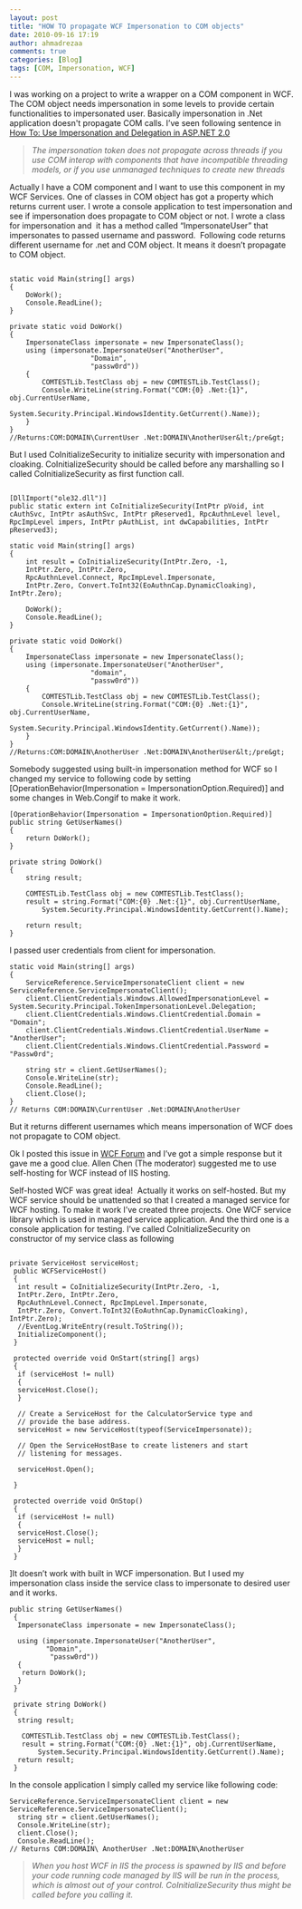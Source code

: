```yaml
---
layout: post
title: "HOW TO propagate WCF Impersonation to COM objects"
date: 2010-09-16 17:19
author: ahmadrezaa
comments: true
categories: [Blog]
tags: [COM, Impersonation, WCF]
---
```

I was working on a project to write a wrapper on a COM component in WCF. The COM object needs impersonation in some levels to provide certain functionalities to impersonated user. Basically impersonation in .Net application doesn't propagate COM calls. I’ve seen following sentence in[ How To: Use Impersonation and Delegation in ASP.NET 2.0](http://msdn.microsoft.com/en-us/library/ff647404.aspx)


> *The impersonation token does not propagate across threads if you use COM interop with components that have incompatible threading models, or if you use unmanaged techniques to create new threads*


Actually I have a COM component and I want to use this component in my WCF Services. One of classes in COM object has got a property which returns current user. I wrote a console application to test impersonation and see if impersonation does propagate to COM object or not. I wrote a class for impersonation and  it has a method called “ImpersonateUser” that impersonates to passed username and password.  Following code returns different username for .net and COM object. It means it doesn’t propagate to COM object.

``` CSharp 

static void Main(string[] args)
{
	DoWork();
	Console.ReadLine();
}

private static void DoWork()
{
	ImpersonateClass impersonate = new ImpersonateClass();
	using (impersonate.ImpersonateUser("AnotherUser",
					"Domain",
					"passw0rd"))
	{
		COMTESTLib.TestClass obj = new COMTESTLib.TestClass();
		Console.WriteLine(string.Format("COM:{0} .Net:{1}", obj.CurrentUserName,
			System.Security.Principal.WindowsIdentity.GetCurrent().Name));
	}
}
//Returns:COM:DOMAIN\CurrentUser .Net:DOMAIN\AnotherUser&lt;/pre&gt;

```


But I used CoInitializeSecurity to initialize security with impersonation and cloaking. CoInitializeSecurity should be called before any marshalling so I called CoInitializeSecurity as first function call. 

``` CSharp 

[DllImport("ole32.dll")]
public static extern int CoInitializeSecurity(IntPtr pVoid, int
cAuthSvc, IntPtr asAuthSvc, IntPtr pReserved1, RpcAuthnLevel level,
RpcImpLevel impers, IntPtr pAuthList, int dwCapabilities, IntPtr
pReserved3);

static void Main(string[] args)
{
	int result = CoInitializeSecurity(IntPtr.Zero, -1,
	IntPtr.Zero, IntPtr.Zero,
	RpcAuthnLevel.Connect, RpcImpLevel.Impersonate,
	IntPtr.Zero, Convert.ToInt32(EoAuthnCap.DynamicCloaking), IntPtr.Zero);

	DoWork();
	Console.ReadLine();
}

private static void DoWork()
{
	ImpersonateClass impersonate = new ImpersonateClass();
	using (impersonate.ImpersonateUser("AnotherUser",
					"domain",
					"passw0rd"))
	{
		COMTESTLib.TestClass obj = new COMTESTLib.TestClass();
		Console.WriteLine(string.Format("COM:{0} .Net:{1}", obj.CurrentUserName,
			System.Security.Principal.WindowsIdentity.GetCurrent().Name));
	}
}
//Returns:COM:DOMAIN\AnotherUser .Net:DOMAIN\AnotherUser&lt;/pre&gt;

```

Somebody suggested using built-in impersonation method for WCF so I changed my service to following code by setting [OperationBehavior(Impersonation = ImpersonationOption.Required)] and some changes in Web.Congif to make it work. 

``` CSharp 
[OperationBehavior(Impersonation = ImpersonationOption.Required)]
public string GetUserNames()
{
	return DoWork();
}

private string DoWork()
{
	string result;

	COMTESTLib.TestClass obj = new COMTESTLib.TestClass();
	result = string.Format("COM:{0} .Net:{1}", obj.CurrentUserName,
		System.Security.Principal.WindowsIdentity.GetCurrent().Name);

	return result;
}

```
I passed user credentials from client for impersonation.

``` CSharp 
static void Main(string[] args)
{
	ServiceReference.ServiceImpersonateClient client = new ServiceReference.ServiceImpersonateClient();
	client.ClientCredentials.Windows.AllowedImpersonationLevel = System.Security.Principal.TokenImpersonationLevel.Delegation;
	client.ClientCredentials.Windows.ClientCredential.Domain = "Domain";
	client.ClientCredentials.Windows.ClientCredential.UserName = "AnotherUser";
	client.ClientCredentials.Windows.ClientCredential.Password = "Passw0rd";

	string str = client.GetUserNames();
	Console.WriteLine(str);
	Console.ReadLine();
	client.Close();
}
// Returns COM:DOMAIN\CurrentUser .Net:DOMAIN\AnotherUser

```

But it returns different usernames which means impersonation of WCF does not propagate to COM object.

Ok I posted this issue in [WCF Forum](http://social.msdn.microsoft.com/Forums/en-US/wcf/thread/ec442221-f750-4253-ac12-b41ab6e4ba1b/#c7b7fa20-b9b7-4576-9ca5-c2c21c6cf909) and I’ve got a simple response but it gave me a good clue. Allen Chen (The moderator) suggested me to use self-hosting for WCF instead of IIS hosting.

Self-hosted WCF was great idea!  Actually it works on self-hosted. But my WCF service should be unattended so that I created a managed service for WCF hosting. To make it work I’ve created three projects. One WCF service library which is used in managed service application. And the third one is a console application for testing. I’ve called CoInitializeSecurity on constructor of my service class as following


``` CSharp 

private ServiceHost serviceHost;
 public WCFServiceHost()
 {
  int result = CoInitializeSecurity(IntPtr.Zero, -1,
  IntPtr.Zero, IntPtr.Zero,
  RpcAuthnLevel.Connect, RpcImpLevel.Impersonate,
  IntPtr.Zero, Convert.ToInt32(EoAuthnCap.DynamicCloaking), IntPtr.Zero);
  //EventLog.WriteEntry(result.ToString());
  InitializeComponent();
 }

 protected override void OnStart(string[] args)
 {
  if (serviceHost != null)
  {
  serviceHost.Close();
  }

  // Create a ServiceHost for the CalculatorService type and
  // provide the base address.
  serviceHost = new ServiceHost(typeof(ServiceImpersonate));

  // Open the ServiceHostBase to create listeners and start
  // listening for messages.

  serviceHost.Open();

 }

 protected override void OnStop()
 {
  if (serviceHost != null)
  {
  serviceHost.Close();
  serviceHost = null;
  }
 }

```

]It doesn’t work with built in WCF impersonation. But I used my impersonation class inside the service class to impersonate to desired user and it works.

``` CSharp 
public string GetUserNames()
 {
  ImpersonateClass impersonate = new ImpersonateClass();

  using (impersonate.ImpersonateUser("AnotherUser",
         "Domain",
          "passw0rd"))
  {
   return DoWork();
  }
 }

 private string DoWork()
 {
  string result;

   COMTESTLib.TestClass obj = new COMTESTLib.TestClass();
   result = string.Format("COM:{0} .Net:{1}", obj.CurrentUserName,
       System.Security.Principal.WindowsIdentity.GetCurrent().Name);
  return result;
 }

```

In the console application I simply called my service like following code:

``` CSharp
ServiceReference.ServiceImpersonateClient client = new ServiceReference.ServiceImpersonateClient();
  string str = client.GetUserNames();
  Console.WriteLine(str);
  client.Close();
  Console.ReadLine();
// Returns COM:DOMAIN\ AnotherUser .Net:DOMAIN\AnotherUser

```

>*When you host WCF in IIS the process is spawned by IIS and before your code running code managed by IIS will be run in the process, which is almost out of your control. CoInitializeSecurity thus might be called before you calling it.*


